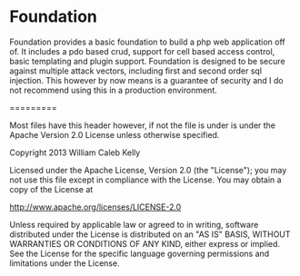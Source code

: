 Foundation
==========

Foundation provides a basic foundation to build a php web application off of. It includes a pdo based crud, support for
cell based access control, basic templating and plugin support. Foundation is designed to be secure against multiple
attack vectors, including first and second order sql injection. This however by now means is a guarantee of security and I
do not recommend using this in a production environment.

=========

Most files have this header however, if not the file is under is under the Apache Version 2.0 License unless otherwise specified.

Copyright 2013 William Caleb Kelly

Licensed under the Apache License, Version 2.0 (the "License"); you may not use this file except in compliance with the
License. You may obtain a copy of the License at

 http://www.apache.org/licenses/LICENSE-2.0

Unless required by applicable law or agreed to in writing, software distributed under the License is distributed on an
"AS IS" BASIS, WITHOUT WARRANTIES OR CONDITIONS OF ANY KIND, either express or implied. See the License for the specific
language governing permissions and limitations under the License.

